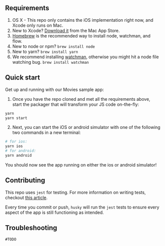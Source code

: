 
## Requirements

1. OS X - This repo only contains the iOS implementation right now, and Xcode only runs on Mac.
2. New to Xcode?  [Download it](https://developer.apple.com/xcode/downloads/) from the Mac App Store.
3. [Homebrew](http://brew.sh/) is the recommended way to install node, watchman, and flow.
4. New to node or npm? `brew install node`
5. New to yarn? `brew install yarn`
6. We recommend installing [watchman](https://facebook.github.io/watchman/docs/install.html), otherwise you might hit a node file watching bug.  `brew install watchman`


## Quick start

Get up and running with our Movies sample app:

1. Once you have the repo cloned and met all the requirements above, start the
packager that will transform your JS code on-the-fly:
```bash
yarn
yarn start
```
2. Next, you can start the iOS or android simulator with one of the following two commands in a new terminal:
```bash
# for ios:
yarn ios
# for android:
yarn android
```

You should now see the app running on either the ios or android simulator!

## Contributing

This repo uses `jest` for testing. For more information on writing tests, checkout [this article](https://medium.com/react-native-training/learning-to-test-react-native-with-jest-part-1-f782c4e30101).

Every time you commit or push, `husky` will run the `jest` tests to ensure every aspect of the app is still functioning as intended.

## Troubleshooting

`#TODO`

